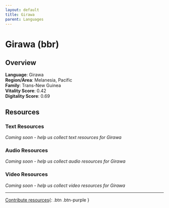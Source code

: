 ```yaml
---
layout: default
title: Girawa
parent: Languages
---
```


# Girawa (bbr)

## Overview

**Language**: Girawa  
**Region/Area**: Melanesia, Pacific  
**Family**: Trans-New Guinea  
**Vitality Score**: 0.42  
**Digitality Score**: 0.69  

## Resources

### Text Resources
*Coming soon - help us collect text resources for Girawa*

### Audio Resources
*Coming soon - help us collect audio resources for Girawa*

### Video Resources
*Coming soon - help us collect video resources for Girawa*

---

[Contribute resources](https://fairtrain.github.io/){: .btn .btn-purple }
